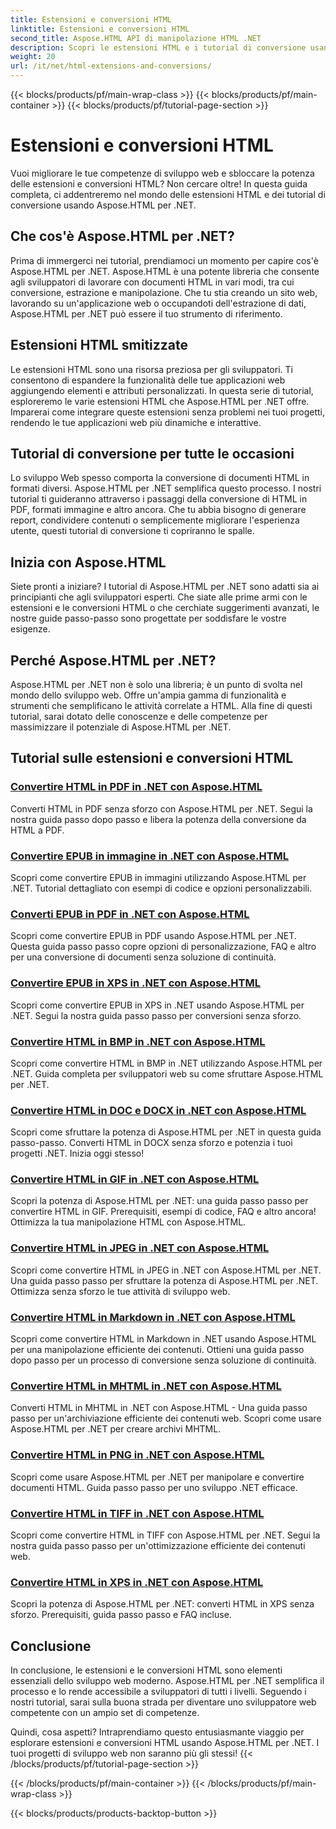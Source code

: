 ```yaml
---
title: Estensioni e conversioni HTML
linktitle: Estensioni e conversioni HTML
second_title: Aspose.HTML API di manipolazione HTML .NET
description: Scopri le estensioni HTML e i tutorial di conversione usando Aspose.HTML per .NET. Scopri come ottimizzare lo sviluppo web con questi tutorial completi.
weight: 20
url: /it/net/html-extensions-and-conversions/
---
```


{{< blocks/products/pf/main-wrap-class >}}
{{< blocks/products/pf/main-container >}}
{{< blocks/products/pf/tutorial-page-section >}}

# Estensioni e conversioni HTML


Vuoi migliorare le tue competenze di sviluppo web e sbloccare la potenza delle estensioni e conversioni HTML? Non cercare oltre! In questa guida completa, ci addentreremo nel mondo delle estensioni HTML e dei tutorial di conversione usando Aspose.HTML per .NET.

## Che cos'è Aspose.HTML per .NET?

Prima di immergerci nei tutorial, prendiamoci un momento per capire cos'è Aspose.HTML per .NET. Aspose.HTML è una potente libreria che consente agli sviluppatori di lavorare con documenti HTML in vari modi, tra cui conversione, estrazione e manipolazione. Che tu stia creando un sito web, lavorando su un'applicazione web o occupandoti dell'estrazione di dati, Aspose.HTML per .NET può essere il tuo strumento di riferimento.

## Estensioni HTML smitizzate

Le estensioni HTML sono una risorsa preziosa per gli sviluppatori. Ti consentono di espandere la funzionalità delle tue applicazioni web aggiungendo elementi e attributi personalizzati. In questa serie di tutorial, esploreremo le varie estensioni HTML che Aspose.HTML per .NET offre. Imparerai come integrare queste estensioni senza problemi nei tuoi progetti, rendendo le tue applicazioni web più dinamiche e interattive.

## Tutorial di conversione per tutte le occasioni

Lo sviluppo Web spesso comporta la conversione di documenti HTML in formati diversi. Aspose.HTML per .NET semplifica questo processo. I nostri tutorial ti guideranno attraverso i passaggi della conversione di HTML in PDF, formati immagine e altro ancora. Che tu abbia bisogno di generare report, condividere contenuti o semplicemente migliorare l'esperienza utente, questi tutorial di conversione ti copriranno le spalle.

## Inizia con Aspose.HTML

Siete pronti a iniziare? I tutorial di Aspose.HTML per .NET sono adatti sia ai principianti che agli sviluppatori esperti. Che siate alle prime armi con le estensioni e le conversioni HTML o che cerchiate suggerimenti avanzati, le nostre guide passo-passo sono progettate per soddisfare le vostre esigenze.

## Perché Aspose.HTML per .NET?

Aspose.HTML per .NET non è solo una libreria; è un punto di svolta nel mondo dello sviluppo web. Offre un'ampia gamma di funzionalità e strumenti che semplificano le attività correlate a HTML. Alla fine di questi tutorial, sarai dotato delle conoscenze e delle competenze per massimizzare il potenziale di Aspose.HTML per .NET.

## Tutorial sulle estensioni e conversioni HTML
### [Convertire HTML in PDF in .NET con Aspose.HTML](./convert-html-to-pdf/)
Converti HTML in PDF senza sforzo con Aspose.HTML per .NET. Segui la nostra guida passo dopo passo e libera la potenza della conversione da HTML a PDF.
### [Convertire EPUB in immagine in .NET con Aspose.HTML](./convert-epub-to-image/)
Scopri come convertire EPUB in immagini utilizzando Aspose.HTML per .NET. Tutorial dettagliato con esempi di codice e opzioni personalizzabili.
### [Converti EPUB in PDF in .NET con Aspose.HTML](./convert-epub-to-pdf/)
Scopri come convertire EPUB in PDF usando Aspose.HTML per .NET. Questa guida passo passo copre opzioni di personalizzazione, FAQ e altro per una conversione di documenti senza soluzione di continuità.
### [Convertire EPUB in XPS in .NET con Aspose.HTML](./convert-epub-to-xps/)
Scopri come convertire EPUB in XPS in .NET usando Aspose.HTML per .NET. Segui la nostra guida passo passo per conversioni senza sforzo.
### [Convertire HTML in BMP in .NET con Aspose.HTML](./convert-html-to-bmp/)
Scopri come convertire HTML in BMP in .NET utilizzando Aspose.HTML per .NET. Guida completa per sviluppatori web su come sfruttare Aspose.HTML per .NET.
### [Convertire HTML in DOC e DOCX in .NET con Aspose.HTML](./convert-html-to-doc-docx/)
Scopri come sfruttare la potenza di Aspose.HTML per .NET in questa guida passo-passo. Converti HTML in DOCX senza sforzo e potenzia i tuoi progetti .NET. Inizia oggi stesso!
### [Convertire HTML in GIF in .NET con Aspose.HTML](./convert-html-to-gif/)
Scopri la potenza di Aspose.HTML per .NET: una guida passo passo per convertire HTML in GIF. Prerequisiti, esempi di codice, FAQ e altro ancora! Ottimizza la tua manipolazione HTML con Aspose.HTML.
### [Convertire HTML in JPEG in .NET con Aspose.HTML](./convert-html-to-jpeg/)
Scopri come convertire HTML in JPEG in .NET con Aspose.HTML per .NET. Una guida passo passo per sfruttare la potenza di Aspose.HTML per .NET. Ottimizza senza sforzo le tue attività di sviluppo web.
### [Convertire HTML in Markdown in .NET con Aspose.HTML](./convert-html-to-markdown/)
Scopri come convertire HTML in Markdown in .NET usando Aspose.HTML per una manipolazione efficiente dei contenuti. Ottieni una guida passo dopo passo per un processo di conversione senza soluzione di continuità.
### [Convertire HTML in MHTML in .NET con Aspose.HTML](./convert-html-to-mhtml/)
Converti HTML in MHTML in .NET con Aspose.HTML - Una guida passo passo per un'archiviazione efficiente dei contenuti web. Scopri come usare Aspose.HTML per .NET per creare archivi MHTML.
### [Convertire HTML in PNG in .NET con Aspose.HTML](./convert-html-to-png/)
Scopri come usare Aspose.HTML per .NET per manipolare e convertire documenti HTML. Guida passo passo per uno sviluppo .NET efficace.
### [Convertire HTML in TIFF in .NET con Aspose.HTML](./convert-html-to-tiff/)
Scopri come convertire HTML in TIFF con Aspose.HTML per .NET. Segui la nostra guida passo passo per un'ottimizzazione efficiente dei contenuti web.
### [Convertire HTML in XPS in .NET con Aspose.HTML](./convert-html-to-xps/)
Scopri la potenza di Aspose.HTML per .NET: converti HTML in XPS senza sforzo. Prerequisiti, guida passo passo e FAQ incluse.

## Conclusione

In conclusione, le estensioni e le conversioni HTML sono elementi essenziali dello sviluppo web moderno. Aspose.HTML per .NET semplifica il processo e lo rende accessibile a sviluppatori di tutti i livelli. Seguendo i nostri tutorial, sarai sulla buona strada per diventare uno sviluppatore web competente con un ampio set di competenze.

Quindi, cosa aspetti? Intraprendiamo questo entusiasmante viaggio per esplorare estensioni e conversioni HTML usando Aspose.HTML per .NET. I tuoi progetti di sviluppo web non saranno più gli stessi!
{{< /blocks/products/pf/tutorial-page-section >}}

{{< /blocks/products/pf/main-container >}}
{{< /blocks/products/pf/main-wrap-class >}}

{{< blocks/products/products-backtop-button >}}
